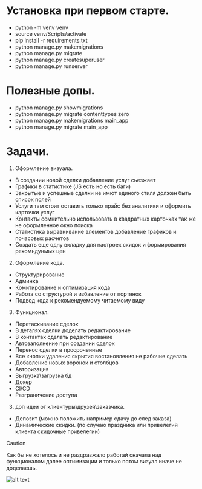 # Установка при первом старте.
- python -m venv venv
- source venv/Scripts/activate
- pip install -r requirements.txt
- python manage.py makemigrations
- python manage.py migrate
- python manage.py createsuperuser
- python manage.py runserver
# Полезные допы.
- python manage.py showmigrations
- python manage.py migrate contenttypes zero
- python manage.py makemigrations main_app
- python manage.py migrate main_app
# Задачи.
1. Оформление визуала.
- В создании новой сделки добавление услуг сьезжает
- Графики в статистике (JS есть но есть баги)
- Закрытые и успешные сделки не имют единого стиля должен быть список полей
- Услуги там стоит оставить только прайс без аналитики и оформить карточки услуг
- Контакты сомнительно использовать в квадратных карточках так же не оформленное окно поиска
- Статистика выравнивание элементов добавление графиков и почасовых расчетов
- Создать еще одну вкладку для настроек скидок и формирования рекомндунмых цен
2. Оформление кода.
- Структурирование
- Админка
- Комитирование и оптимизация кода
- Работа со структурой и избавление от портянок
- Подвод кода к рекомендуемому читаемому виду
3. Функционал.
- Перетаскивание сделок
- В деталях сделки доделать редактирование
- В контактах сделать редактирование
- Автозаполнение при создании сделок
- Перенос сделки в просроченные
- Все кнопки удаления скрытия востановления не рабочие сделать
- Добавление новых воронок и столбцов
- Авторизация
- Выгрузка\загрузка бд
- Докер
- CI\CD
- Разграничение доступа
3. доп идеи от клиентуры\друзей\заказчика.
- Депозит (можно положить например сдачу до след заказа)
- Динамические скидки. (по случаю праздника или привелегий клиента скидочные привелегии)

> [!CAUTION]
> Как бы не хотелось и не раздразжало работай сначала над функционалом далее оптимизации и только потом визуал иначе не доделаешь.

![alt text](https://i.ibb.co/p6qHscNf/Untitled.png)